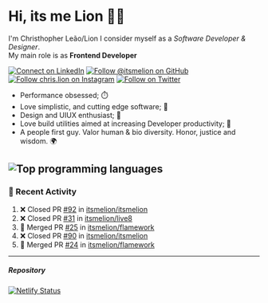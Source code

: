 # Hi, its me Lion 👋🦁

I'm Christhopher Leão/Lion
I consider myself as a _Software Developer & Designer_.<br/>My main role is as <b>Frontend Developer</b>
<br />

[![Connect on LinkedIn](https://img.shields.io/badge/--linkedin?label=LinkedIn&logo=LinkedIn&style=social)](https://www.linkedin.com/in/chrislion)
[![Follow @itsmelion on GitHub](https://img.shields.io/github/followers/itsmelion?label=follow%20%40itsmeLion&style=social)](https://github.com/itsmelion)
[![Follow chris.lion on Instagram](https://img.shields.io/badge/--instagram?label=@chris.lion&logo=Instagram&style=social)](https://instagram.com/chris.lion)
[![Follow on Twitter](https://img.shields.io/badge/--twitter?label=@ChrisLion_me&logo=Twitter&style=social)](https://twitter.com/chrislion_me)

- Performance obsessed; ⏱️
- Love simplistic, and cutting edge software; 📆
- Design and UIUX enthusiast; 🎨
- Love build utilities aimed at increasing Developer productivity; 🧰
- A people first guy. Valor human & bio diversity. Honor, justice and wisdom. 🌍

![Top programming languages](https://github-readme-stats.vercel.app/api/top-langs/?username=itsmelion&hide=php)
---
### 📰 Recent Activity

<!--START_SECTION:activity-->
1. ❌ Closed PR [#92](https://github.com//itsmelion/itsmelion/pull/92) in [itsmelion/itsmelion](https://github.com//itsmelion/itsmelion)
2. ❌ Closed PR [#31](https://github.com//itsmelion/live8/pull/31) in [itsmelion/live8](https://github.com//itsmelion/live8)
3. 🎉 Merged PR [#25](https://github.com//itsmelion/flamework/pull/25) in [itsmelion/flamework](https://github.com//itsmelion/flamework)
4. ❌ Closed PR [#90](https://github.com//itsmelion/itsmelion/pull/90) in [itsmelion/itsmelion](https://github.com//itsmelion/itsmelion)
5. 🎉 Merged PR [#24](https://github.com//itsmelion/flamework/pull/24) in [itsmelion/flamework](https://github.com//itsmelion/flamework)
<!--END_SECTION:activity-->

___

##### Repository
[![Netlify Status](https://api.netlify.com/api/v1/badges/9e2e6136-1ab9-42fc-8d4e-188512d5d841/deploy-status)](https://app.netlify.com/sites/lion-portfolio/deploys)
